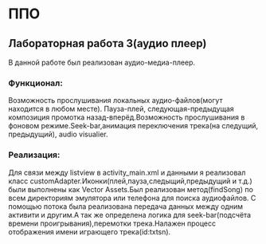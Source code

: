 # ППО
## Лабораторная работа 3(аудио плеер)
В данной работе был реализован аудио-медиа-плеер.
### Функционал:
Возможность прослушивания локальных аудио-файлов(могут находится в любом месте).
Пауза-плей, следующая-предыдущая композиция промотка назад-вперёд.Возможность прослушивания в фоновом режиме.Seek-bar,анимация переключения трека(на следущий, предыдущий), audio visualier.
### Реализация:
Для связи между listview в activity_main.xml и данными я реализовал класс customAdapter.Иконки(плей,пауза,следыщий,предыдущий и т.д.) были выполнены как Vector Assets.Был реализован метод(findSong) по всем директориям эмулятора или телефона для поиска аудиофайлов.
С помощью потока была реализована передача данных между одним активити и другим.А так же определена логика для seek-bar(подсчёта времени проигрывания),перемотки трека.Налажен процесс отображения имени играющего трека(id:txtsn). 

